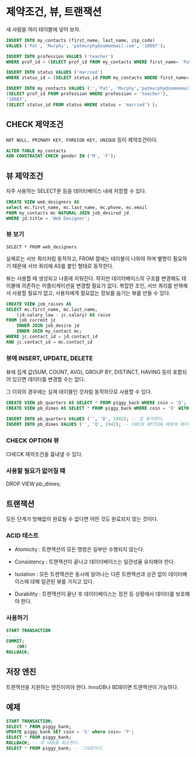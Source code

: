 # 제약조건, 뷰, 트랜잭션

새 사람을 여러 테이블에 넣어 보자.

```sql (EXPECTED)
INSERT INTO my_contacts (first_name, last_name, zip_code)
VALUES ('Pat', 'Murphy', 'patmurphy@someemail.com', '10087');

INSERT INTO profession VALUES ('teacher')
WHERE prof_id = (SELECT prof_id FROM my_contacts WHERE first_name= 'Pat' AND last_name = 'Murphy');

INSERT INTO status VALUES ('married')
WHERE status_id = (SELECT status_id FROM my_contacts WHERE first_name= 'Pat' AND last_name = 'Murphy');
```

```sql (REAL)
INSERT INTO my_contacts VALUES ('','Pat', 'Murphy','patmurphy@someemail.com','X',1978-04-15,
(SELECT prof_id FROM profession WHERE profession = 'teacher'),
'10087',
(SELECT status_id FROM status WHERE status = 'married') );
```

## CHECK 제약조건

`NOT NULL, PRIMARY KEY, FOREIGN KEY, UNIQUE` 등이 제약조건이다.

```SQL
ALTER TABLE my_contacts
ADD CONSTRAINT CHECK gender IN ('M', 'F');
```

## 뷰 제약조건

자주 사용하는 SELECT문 등을 데이터베이스 내에 저장할 수 있다.

```sql
CREATE VIEW web_designers AS
select mc.first_name, mc.last_name, mc.phone, mc.email
FROM my_contacts mc NATURAL JOIN job_desired jd
WHERE jd.title = 'Web Designer';
```

### 뷰 보기

`SELECT * FROM web_designers`

실제로는 서브 쿼리처럼 동작하고, FROM 절에는 테이블이 나와야 하며 별명이 필요하기 때문에 서브 쿼리에 AS를 붙인 형태로 동작한다.

뷰는 사용할 때 생성되고 나중에 지워진다. 하지만 데이터베이스의 구조를 변경해도 테이블에 의존하는 어플리케이션을 변경할 필요가 없다.
복잡한 조인, 서브 쿼리를 반복해서 사용할 필요가 없고, 사용자에게 필요없는 정보를 숨기는 뷰를 만들 수 있다.

```sql
CREATE VIEW job_raises AS
SELECT mc.first_name, mc.last_name,
    (jd.salary_low - jc.salary) AS raise
FROM job_current jc
    INNER JOIN job_desire jd
    INNER JOIN my_contact mc;
WHERE jc.contact_id = jd.contact_id
AND jc.contact_id = mc.contact_id
```

### 뷰에 INSERT, UPDATE, DELETE

뷰에 집계 값(SUM, COUNT, AVG), GROUP BY, DISTINCT, HAVING 등이 포함되어 있으면 데이터를 변경할 수는 없다.

그 이외의 경우에는 실제 테이블인 것처럼 동작하므로 사용할 수 있다.

```sql
CREATE VIEW pb_quarters AS SELECT * FROM piggy_back WHERE coin = 'Q';
CREATE VIEW pb_dimes AS SELECT * FROM piggy_back WHERE coin = 'D' WITH CHECK OPTION;

INSERT INTO pb_quarters VALUES ('', 'D', 1942); -- 잘 동작한다.
INSERT INTO pb_dimes VALUES ('', 'Q', 1942); -- CHECK OPTION 때문에 에러가 발생한다.
```

### CHECK OPTION 뷰

CHECK 제약조건을 흉내낼 수 있다.

### 사용할 필요가 없어질 떄

DROP VIEW pb_dimes;

## 트랜잭션

모든 단계가 방해없이 완료될 수 없다면 어떤 것도 완료되지 않는 것이다.

### ACID 테스트

* Atomicity : 트랜잭션의 모든 명령은 일부만 수행되지 않는다.

* Consistency : 트랜잭션이 끝나고 데이터베이스는 일관성율 유지해야 한다.

* Isolation : 모든 트랜잭션은 동시에 일어나는 다른 트랜잭션과 상관 없이 데이터베이스에 대해 일관된 뷰를 가지고 있다.

* Durability : 트랜잭션이 끝난 후 데이터베이스는 정전 등 상황에서 데이터를 보호해야 한다.

### 사용하기

```SQL
START TRANSACTION
-- ...
COMMIT;
    (OR)
ROLLBACK;
```

## 저장 엔진

트랜잭션을 지원하는 엔진이어야 한다. InnoDB나 BDB이면 트랜잭션이 가능하다.

## 예제

```sql
START TRANSACTION;
SELECT * FROM piggy_bank;
UPDATE piggy_bank SET coin = 'Q' where coin= 'P';
SELECT * FROM piggy_bank;
ROLLBACK; -- 위 내용을 취소한다.
SELECT * FROM piggy_bank; -- 그대로이다.
```

